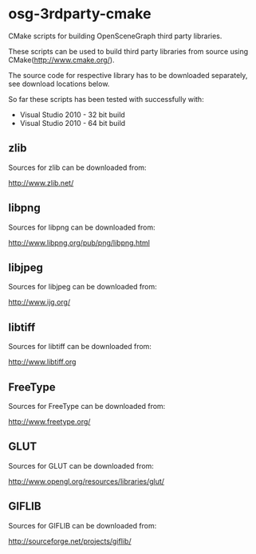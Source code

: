 osg-3rdparty-cmake
==================

CMake scripts for building OpenSceneGraph third party libraries.

These scripts can be used to build third party libraries from source using CMake(http://www.cmake.org/). 

The source code for respective library has to be downloaded separately, see download locations below.

So far these scripts has been tested with successfully with:

* Visual Studio 2010 - 32 bit build
* Visual Studio 2010 - 64 bit build


zlib
----
Sources for zlib can be downloaded from:

http://www.zlib.net/


libpng
------
Sources for libpng can be downloaded from:

http://www.libpng.org/pub/png/libpng.html


libjpeg
-------
Sources for libjpeg can be downloaded from:

http://www.ijg.org/


libtiff
-------
Sources for libtiff can be downloaded from:

http://www.libtiff.org


FreeType
--------
Sources for FreeType can be downloaded from:

http://www.freetype.org/


GLUT
----
Sources for GLUT can be downloaded from:

http://www.opengl.org/resources/libraries/glut/


GIFLIB
------
Sources for GIFLIB can be downloaded from:

http://sourceforge.net/projects/giflib/